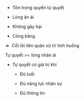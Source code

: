 - Tôn trọng quyền tự quyết  
- Lòng ân ái  
- Không gây hại  
- Công bằng  
=>  Cốt lõi liên quản xử trí tình huống  
  
Tự quyết >< lòng nhân ái  
- Tự quyết có giá trị khi  
	- Đủ tuổi  
	- Đủ năng lực nhân sự  
	- Đủ thông tin  
  
  
